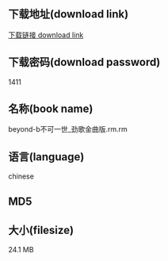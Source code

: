 ## 下载地址(download link)
[下载链接 download link](https://voluble-croquembouche-d321dc.netlify.app/?s=beyond-b%E4%B8%8D%E5%8F%AF%E4%B8%80%E4%B8%96_%E5%8A%B2%E6%AD%8C%E9%87%91%E6%9B%B2%E7%89%88.rm)

## 下载密码(download password)
1411

## 名称(book name)
beyond-b不可一世_劲歌金曲版.rm.rm

## 语言(language)
chinese

## MD5


## 大小(filesize)
24.1 MB
